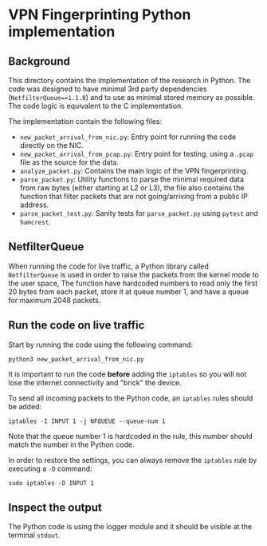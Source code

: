 # VPN Fingerprinting Python implementation

## Background

This directory contains the implementation of the research in Python. The code
was designed to have minimal 3rd party dependencies (`NetfilterQueue==1.1.0`)
and to use as minimal stored memory as possible. The code logic is equivalent to
the C implementation.

The implementation contain the following files:

* `new_packet_arrival_from_nic.py`: Entry point for running the code directly on
  the NIC.
* `new_packet_arrival_from_pcap.py`: Entry point for testing, using a `.pcap`
  file as the source for the data.
* `analyze_packet.py`: Contains the main logic of the VPN fingerprinting.
* `parse_packet.py`: Utility functions to parse the minimal required data from
  raw bytes (either starting at L2 or L3), the file also contains the function
  that filter packets that are not going/arriving from a public IP address.
* `parse_packet_test.py`: Sanity tests for `parse_packet.py` using `pytest` and
  `hamcrest`.

## NetfilterQueue

When running the code for live traffic, a Python library called `NetfilterQueue`
is used in order to raise the packets from the kernel mode to the user space,
The function have hardcoded numbers to read only the first 20 bytes from each
packet, store it at queue number 1, and have a queue for maximum 2048 packets.

## Run the code on live traffic

Start by running the code using the following command:

```
python3 new_packet_arrival_from_nic.py
```

It is important to run the code **before** adding the `iptables` so you will
not lose the internet connectivity and "brick" the device.

To send all incoming packets to the Python code, an `iptables` rules should be
added:

```
iptables -I INPUT 1 -j NFQUEUE --queue-num 1
```

Note that the queue number 1 is hardcoded in the rule, this number should match
the number in the Python code.

In order to restore the settings, you can always remove the `iptables` rule by
executing a `-D` command:

```
sudo iptables -D INPUT 1
```

## Inspect the output

The Python code is using the logger module and it should be visible at the
terminal `stdout`.
